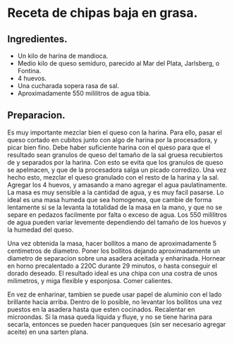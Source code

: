 # Receta de chipas baja en grasa.

## Ingredientes.

* Un kilo de harina de mandioca.
* Medio kilo de queso semiduro, parecido al Mar del Plata, Jarlsberg, o Fontina.
* 4 huevos.
* Una cucharada sopera rasa de sal.
* Aproximadamente 550 mililitros de agua tibia.

## Preparacion.

Es muy importante mezclar bien el queso con la harina.  Para ello, pasar el queso cortado en cubitos junto con algo de harina por la procesadora, y picar bien fino.  Debe haber suficiente harina con el queso para que el resultado sean granulos de queso del tamaño de la sal gruesa recubiertos de y separados por la harina.  Con esto se evita que los granulos de queso se apelmacen, y que de la procesadora salga un picado corredizo.  Una vez hecho esto, mezclar el queso granulado con el resto de la harina y la sal.  Agregar los 4 huevos, y amasando a mano agregar el agua paulatinamente.  La masa es muy sensible a la cantidad de agua, y es muy facil pasarse.  Lo ideal es una masa humeda que sea homogenea, que cambie de forma lentamente si se la levanta la totalidad de la masa en la mano, y que no se separe en pedazos facilmente por falta o exceso de agua.  Los 550 mililitros de agua pueden variar levemente dependiendo del tamaño de los huevos y la humedad del queso.

Una vez obtenida la masa, hacer bollitos a mano de aproximadamente 5 centimetros de diametro.  Poner los bollitos dejando aproximadamente un diametro de separacion sobre una asadera aceitada y enharinada.  Hornear en horno precalentado a 220C durante 29 minutos, o hasta conseguir el dorado deseado.  El resultado ideal es una chipa con una costra de unos milimetros, y miga flexible y esponjosa.  Comer calientes.

En vez de enharinar, tambien se puede usar papel de aluminio con el lado brillante hacia arriba.  Dentro de lo posible, no levantar los bollitos una vez puestos en la asadera hasta que esten cocinados.  Recalentar en microondas.  Si la masa queda liquida y fluye, y no se tiene harina para secarla, entonces se pueden hacer panqueques (sin ser necesario agregar aceite) en una sarten plana.
